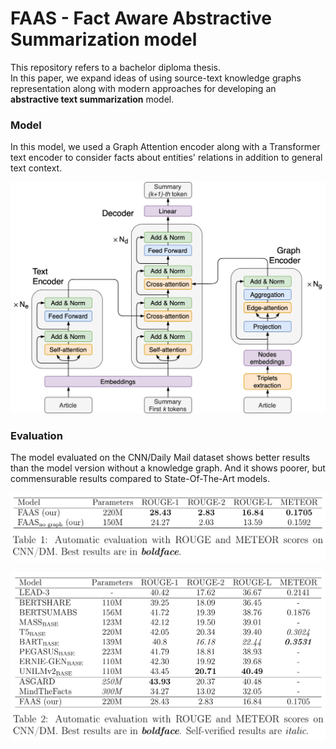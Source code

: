 # FAAS - Fact Aware Abstractive Summarization model

This repository refers to a bachelor diploma thesis.  
In this paper, we expand ideas of using source-text knowledge graphs representation along with modern approaches for developing an **abstractive text summarization** model.

 
### Model
In this model, we used a Graph Attention encoder along with a Transformer text encoder to consider facts about entities' relations in addition to general text context.   
 
![./model.png](./model.png)


### Evaluation
The model evaluated on the CNN/Daily Mail dataset shows better results than the model version without a knowledge graph. And it shows poorer, but commensurable results compared to State-Of-The-Art models.

![./compare-inner.png](./compare-inner.png)

![./compare-sota.png](./compare-sota.png)
